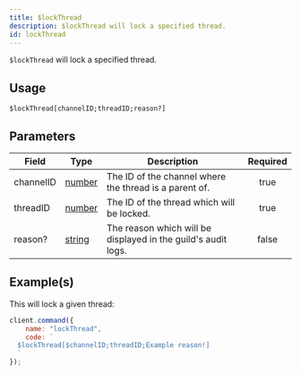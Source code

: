 ```yaml
---
title: $lockThread
description: $lockThread will lock a specified thread.
id: lockThread
---
```


`$lockThread` will lock a specified thread.

## Usage

```aoi
$lockThread[channelID;threadID;reason?]
```

## Parameters

| Field     | Type                                                                                              | Description                                                   | Required |
| --------- | ------------------------------------------------------------------------------------------------- | ------------------------------------------------------------- | :------: |
| channelID | [number](https://developer.mozilla.org/en-US/docs/Web/JavaScript/Reference/Global_Objects/Number) | The ID of the channel where the thread is a parent of.        |   true   |
| threadID  | [number](https://developer.mozilla.org/en-US/docs/Web/JavaScript/Reference/Global_Objects/Number) | The ID of the thread which will be locked.                    |   true   |
| reason?   | [string](https://developer.mozilla.org/en-US/docs/Web/JavaScript/Reference/Global_Objects/String) | The reason which will be displayed in the guild's audit logs. |  false   |

## Example(s)

This will lock a given thread:

```javascript
client.command({
    name: "lockThread",
    code: `
  $lockThread[$channelID;threadID;Example reason!]
  `
});
```
